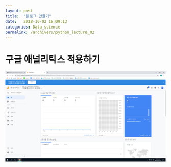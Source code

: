 ```yaml
---
layout: post
title:  "블로그 만들기"
date:   2018-10-02 16:09:13
categories: Data_science
permalink: /archivers/python_lecture_02
---
```

# 구글 애널리틱스 적용하기
<img src=https://github.com/leejeun1023/leejeun1023.github.io/blob/master/_posts/%EC%A0%9C%EB%AA%A9%20%EC%97%86%EC%9D%8C.png></img>
